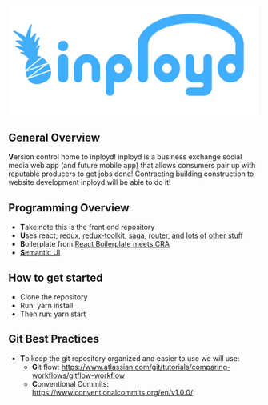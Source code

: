 ![codename: crabapple-conglomerate](public/black_inployd.png)

## General Overview

**V**ersion control home to inployd! inployd is a business exchange social
media web app (and future mobile app) that allows consumers pair
up with reputable producers to get jobs done! Contracting building
construction to website development inployd will be able to do it!

## Programming Overview

- **T**ake note this is the front end repository
- **U**ses react, [redux](https://redux.js.org/),
  [redux-toolkit](https://redux-toolkit.js.org/),
  [saga](https://github.com/redux-saga/redux-saga),
  [router](https://reactrouter.com/),
  [and](https://github.com/supasate/connected-react-router)
  [lots](https://github.com/react-boilerplate/redux-injectors)
  [of](https://github.com/react-boilerplate/redux-injectors)
  [other stuff](https://github.com/staylor/react-helmet-async)
- **B**oilerplate from
  [React Boilerplate meets CRA](https://github.com/react-boilerplate/react-boilerplate-cra-template)
- [**S**emantic UI](https://react.semantic-ui.com/)

## How to get started

- Clone the repository
- Run: yarn install
- Then run: yarn start

## Git Best Practices

- **T**o keep the git repository organized and easier to use we will use:
  - **G**it flow: https://www.atlassian.com/git/tutorials/comparing-workflows/gitflow-workflow
  - **C**onventional Commits: https://www.conventionalcommits.org/en/v1.0.0/
